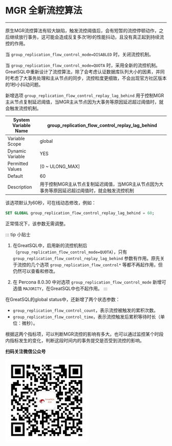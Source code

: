 # MGR 全新流控算法
---

原生MGR流控算法有较大缺陷，触发流控阈值后，会有短暂的流控停顿动作，之后继续放行事务，这可能会造成反复多次1秒的性能抖动，且没有真正起到持续流控的作用。

当 `group_replication_flow_control_mode=DISABLED` 时，关闭流控机制。

当 `group_replication_flow_control_mode=QUOTA` 时，采用全新的流控机制。GreatSQL中重新设计了流控算法，除了会考虑认证数据库队列大小的因素，并同时考虑了大事务处理和主从节点的同步，流控粒度更细致，不会出现官方社区版本的1秒小抖动问题。

新增选项 `group_replication_flow_control_replay_lag_behind` 用于控制MGR主从节点复制延迟阈值，当MGR主从节点因为大事务等原因延迟超过阈值时，就会触发流控机制。

| System Variable Name  | group_replication_flow_control_replay_lag_behind |
| --- | --- |
| Variable Scope        | global |
| Dynamic Variable      | YES |
| Permitted Values |    [0 ~ ULONG_MAX] |
| Default       | 60 |
| Description   | 用于控制MGR主从节点复制延迟阈值，当MGR主从节点因为大事务等原因延迟超过阈值时，就会触发流控机制 |

该选项默认为60秒，可在线动态修改，例如：
```sql
SET GLOBAL group_replication_flow_control_replay_lag_behind = 60;
```
正常情况下，该参数无需调整。

::: tip 小贴士

1. 在GreatSQL中，启用新的流控机制后（`group_replication_flow_control_mode=QUOTA`），只有 `group_replication_flow_control_replay_lag_behind` 参数有作用。原先关于流控的几个选项 `group_replication_flow_control*` 等都不再起作用，但仍然可以查看和修改。

2. 在 Percona 8.0.30 中对选项 `group_replication_flow_control_mode` 新增可选值 `MAJORITY`，在GreatSQL中也不起作用。
:::


在GreatSQL的global status中，还新增了两个状态参数：
- `group_replication_flow_control_count`，表示流控被触发的累积次数。
- `group_replication_flow_control_time`，表示流控触发后累积等待时长（单位：微秒）。

根据这两个指标项，可以判断MGR流控的影响有多大。也可以通过监控某个时段内指标发生的变化，判断这段时间内的事务提交是否受到流控的影响。


**扫码关注微信公众号**

![greatsql-wx](../greatsql-wx.jpg)
